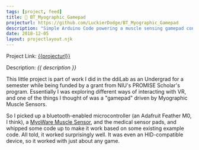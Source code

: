 ```yaml
---
tags: [project, feed]
title: 💪 BT_Myographic_Gamepad
projecturl: https://github.com/LuckierDodge/BT_Myographic_Gamepad
description: "Simple Arduino Code powering a muscle sensing gamepad controller."
date: 2018-12-05
layout: projectlayout.njk
---
```


Project Link: [{{projecturl}}]({{projecturl}})

Description: _{{ description }}_

This little project is part of work I did in the ddiLab as an Undergrad for a semester while being funded by a grant from NIU's PROMISE Scholar's program. Essentially I was exploring different ways of interacting with VR, and one of the things I thought of was a "gamepad" driven by Myographic Muscle Sensors.

So I picked up a bluetooth-enabled microcontroller (an Adafruit Feather M0, I think), a [MyoWare Muscle Sensor](https://smile.amazon.com/gp/product/B018TIWR32?psc=1), and the medical sensor pads, and whipped some code up to make it work based on some existing example code. All told, it worked surprisingly well. It was even an HID-compatible device, so it worked with just about any game.
